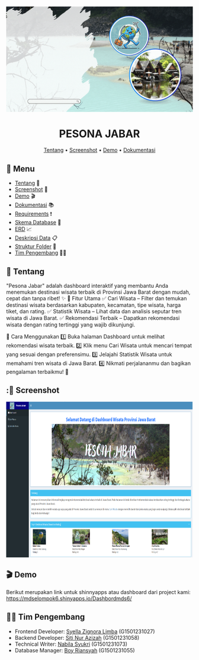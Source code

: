 
<p align="center">
  <img src="https://github.com/zhiizah/ProjectMDSkel5/blob/main/Images/Blue%20Green%20Minimalist%20Modern%20Travel%20Package%20Presentation.gif?raw=true">
</p>

<div align="center">

  
# PESONA JABAR

[Tentang](#scroll-tentang)
•
[Screenshot](#rice_scene-screenshot)
•
[Demo](#dvd-demo)
•
[Dokumentasi](#blue_book-dokumentasi)
  
</div>

## :bookmark_tabs: Menu
- [Tentang](#scroll-tentang) 📖
- [Screenshot](#rice_scene-screenshot) 📸
- [Demo](#dvd-demo) 🎬
- [Dokumentasi](#blue_book-dokumentasi) 📚
- [Requirements](#exclamation-requirements) ❗
- [Skema Database](#floppy_disk-skema-database) 💾
- [ERD](#rotating_light-erd) 📈
- [Deskripsi Data](#heavy_check_mark-deskripsi-data) 📋
- [Struktur Folder](#open_file_folder-struktur-folder) 📁
- [Tim Pengembang](#smiley_cat-tim-pengembang) 👨‍💻

 ## 📖 Tentang
 "Pesona Jabar" adalah dashboard interaktif yang membantu Anda menemukan destinasi wisata terbaik di Provinsi Jawa Barat dengan mudah, cepat dan tanpa ribet! ✨
 🎯 Fitur Utama
✅ Cari Wisata – Filter dan temukan destinasi wisata berdasarkan kabupaten, kecamatan, tipe wisata, harga tiket, dan rating.
✅ Statistik Wisata – Lihat data dan analisis seputar tren wisata di Jawa Barat.
✅ Rekomendasi Terbaik – Dapatkan rekomendasi wisata dengan rating tertinggi yang wajib dikunjungi.


🚀 Cara Menggunakan
1️⃣ Buka halaman Dashboard untuk melihat rekomendasi wisata terbaik.
2️⃣ Klik menu Cari Wisata untuk mencari tempat yang sesuai dengan preferensimu.
3️⃣ Jelajahi Statistik Wisata untuk memahami tren wisata di Jawa Barat.
4️⃣ Nikmati perjalananmu dan bagikan pengalaman terbaikmu! 🌟

 ## :📸 Screenshot

<p align="center">
  <img width="900" height="420" src="https://github.com/zhiizah/ProjectMDSkel5/blob/main/Images/Dashboard.png?raw=true">
</p>

## 🎬 Demo

Berikut merupakan link untuk shinnyapps atau dashboard dari project kami:
https://mdselompok6.shinyapps.io/Dashbordmds6/



## 👨‍💻 Tim Pengembang

- Frontend Developer: [Syella Zignora Limba](https://github.com/syellazignora16) (G1501231027)
- Backend Developer: [Siti Nur Azizah](https://github.com/zhiizah) (G1501231058)
- Technical Writer: [Nabila Syukri](https://github.com/nabilasyukrii) (G1501231073)
- Database Manager: [Boy Riansyah](https://github.com/boyriansyah) (G1501231055)

